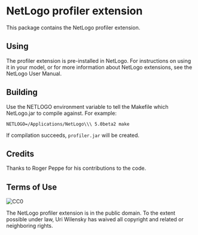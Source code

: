 # NetLogo profiler extension

This package contains the NetLogo profiler extension.

## Using

The profiler extension is pre-installed in NetLogo. For instructions on using it in your model, or for more information about NetLogo extensions, see the NetLogo User Manual.

## Building

Use the NETLOGO environment variable to tell the Makefile which NetLogo.jar to compile against.  For example:

    NETLOGO=/Applications/NetLogo\\\ 5.0beta2 make

If compilation succeeds, `profiler.jar` will be created.

## Credits

Thanks to Roger Peppe for his contributions to the code.

## Terms of Use

![CC0](http://i.creativecommons.org/p/zero/1.0/88x31.png)

The NetLogo profiler extension is in the public domain.  To the extent possible under law, Uri Wilensky has waived all copyright and related or neighboring rights.
